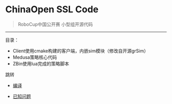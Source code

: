 # ChinaOpen SSL Code

> RoboCup中国公开赛 小型组开源代码

---

目录：

* Client使用cmake构建的客户端，内嵌sim模块（修改自开源grSim）
* Medusa策略核心代码
* ZBin使用lua完成的策略脚本



跳转

* [编译](INSTALL.md)

* [已知问题](ISSUE.md)